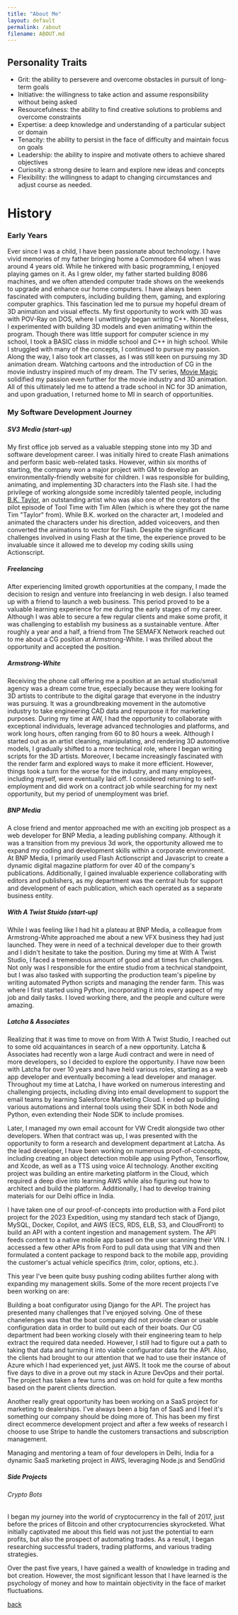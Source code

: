 ```yaml
---
title: "About Me"
layout: default
permalink: /about
filename: ABOUT.md
---
```

<!-- layout: template -->

## Personality Traits
- Grit: the ability to persevere and overcome obstacles in pursuit of long-term goals
- Initiative: the willingness to take action and assume responsibility without being asked
- Resourcefulness: the ability to find creative solutions to problems and overcome constraints
- Expertise: a deep knowledge and understanding of a particular subject or domain
- Tenacity: the ability to persist in the face of difficulty and maintain focus on goals
- Leadership: the ability to inspire and motivate others to achieve shared objectives
- Curiosity: a strong desire to learn and explore new ideas and concepts
- Flexibility: the willingness to adapt to changing circumstances and adjust course as needed.


# History
### Early Years
Ever since I was a child, I have been passionate about technology. I have vivid memories of my father bringing home a Commodore 64 when I was around 4 years old. While he tinkered with basic programming, I enjoyed playing games on it. As I grew older, my father started building 8086 machines, and we often attended computer trade shows on the weekends to upgrade and enhance our home computers. I have always been fascinated with computers, including building them, gaming, and exploring computer graphics. This fascination led me to pursue my hopeful dream of 3D animation and visual effects. My first opportunity to work with 3D was with POV-Ray on DOS, where I unwittingly began writing C++. Nonetheless, I experimented with building 3D models and even animating within the program. Though there was little support for computer science in my school, I took a BASIC class in middle school and C++ in high school. While I struggled with many of the concepts, I continued to pursue my passion. Along the way, I also took art classes, as I was still keen on pursuing my 3D animation dream. Watching cartoons and the introduction of CG in the movie industry inspired much of my dream. The TV series, [Movie Magic](https://www.imdb.com/title/tt0108865/) solidified my passion even further for the movie industry and 3D animation. All of this ultimately led me to attend a trade school in NC for 3D animation, and upon graduation, I returned home to MI in search of opportunities.


### My Software Development Journey
##### SV3 Media (start-up)
My first office job served as a valuable stepping stone into my 3D and software development career. I was initially hired to create Flash animations and perform basic web-related tasks. However, within six months of starting, the company won a major project with GM to develop an environmentally-friendly website for children. I was responsible for building, animating, and implementing 3D characters into the Flash site. I had the privilege of working alongside some incredibly talented people, including [B.K. Taylor](https://en.wikipedia.org/wiki/B._K._Taylor), an outstanding artist who was also one of the creators of the pilot episode of Tool Time with Tim Allen (which is where they got the name Tim "Taylor" from). While B.K. worked on the character art, I modeled and animated the characters under his direction, added voiceovers, and then converted the animations to vector for Flash. Despite the significant challenges involved in using Flash at the time, the experience proved to be invaluable since it allowed me to develop my coding skills using Actionscript.


##### Freelancing
After experiencing limited growth opportunities at the company, I made the decision to resign and venture into freelancing in web design. I also teamed up with a friend to launch a web business. This period proved to be a valuable learning experience for me during the early stages of my career. Although I was able to secure a few regular clients and make some profit, it was challenging to establish my business as a sustainable venture. After roughly a year and a half, a friend from The SEMAFX Network reached out to me about a CG position at Armstrong-White. I was thrilled about the opportunity and accepted the position.


##### Armstrong-White
Receiving the phone call offering me a position at an actual studio/small agency was a dream come true, especially because they were looking for 3D artists to contribute to the digital garage that everyone in the industry was pursuing. It was a groundbreaking movement in the automotive industry to take engineering CAD data and repurpose it for marketing purposes. During my time at AW, I had the opportunity to collaborate with exceptional individuals, leverage advanced technologies and platforms, and work long hours, often ranging from 60 to 80 hours a week. Although I started out as an artist cleaning, manipulating, and rendering 3D automotive models, I gradually shifted to a more technical role, where I began writing scripts for the 3D artists. Moreover, I became increasingly fascinated with the render farm and explored ways to make it more efficient. However, things took a turn for the worse for the industry, and many employees, including myself, were eventually laid off. I considered returning to self-employment and did work on a contract job while searching for my next opportunity, but my period of unemployment was brief.


##### BNP Media
A close friend and mentor approached me with an exciting job prospect as a web developer for BNP Media, a leading publishing company. Although it was a transition from my previous 3d work, the opportunity allowed me to expand my coding and development skills within a corporate environment. At BNP Media, I primarily used Flash Actionscript and Javascript to create a dynamic digital magazine platform for over 40 of the company's publications. Additionally, I gained invaluable experience collaborating with editors and publishers, as my department was the central hub for support and development of each publication, which each operated as a separate business entity.


##### With A Twist Stuido (start-up)
While I was feeling like I had hit a plateau at BNP Media, a colleague from Armstrong-White approached me about a new VFX business they had just launched. They were in need of a technical developer due to their growth and I didn't hesitate to take the position. During my time at With A Twist Studio, I faced a tremendous amount of good and at times fun challenges. Not only was I responsible for the entire studio from a technical standpoint, but I was also tasked with supporting the production team's pipeline by writing automated Python scripts and managing the render farm. This was where I first started using Python, incorporating it into every aspect of my job and daily tasks. I loved working there, and the people and culture were amazing.


##### Latcha & Associates
Realizing that it was time to move on from With A Twist Studio, I reached out to some old acquaintances in search of a new opportunity. Latcha & Associates had recently won a large Audi contract and were in need of more developers, so I decided to explore the opportunity. I have now been with Latcha for over 10 years and have held various roles, starting as a web app developer and eventually becoming a lead developer and manager. Throughout my time at Latcha, I have worked on numerous interesting and challenging projects, including diving into email development to support the email teams by learning Salesforce Marketing Cloud. I ended up building various automations and internal tools using their SDK in both Node and Python, even extending their Node SDK to include promises.

Later, I managed my own email account for VW Credit alongside two other developers. When that contract was up, I was presented with the opportunity to form a research and development department at Latcha. As the lead developer, I have been working on numerous proof-of-concepts, including creating an object detection mobile app using Python, Tensorflow, and Xcode, as well as a TTS using voice AI technology. Another exciting project was building an entire marketing platform in the Cloud, which required a deep dive into learning AWS while also figuring out how to architect and build the platform. Additionally, I had to develop training materials for our Delhi office in India.

I have taken one of our proof-of-concepts into production with a Ford pilot project for the 2023 Expedition, using my standard tech stack of Django, MySQL, Docker, Copilot, and AWS (ECS, RDS, ELB, S3, and CloudFront) to build an API with a content ingestion and management system. The API feeds content to a native mobile app based on the user scanning their VIN. I accessed a few other APIs from Ford to pull data using that VIN and then formulated a content package to respond back to the mobile app, providing the customer's actual vehicle specifics (trim, color, options, etc.).

This year I've been quite busy pushing coding abilites further along with expanding my management skills. Some of the more recent projects I've been working on are: 

Building a boat configurator using Django for the API. The project has presented many challenges that I've enjoyed solving. One of these chanelenges was that the boat company did not provide clean or usable configuration data in order to build out each of their boats. Our CG department had been working closely with their engineering team to help extract the required data needed. However, I still had to figure out a path to taking that data and turning it into viable configurator data for the API. Also, the clients had brought to our attention that we had to use their instance of Azure which I had experienced yet, just AWS. It took me the course of about five days to dive in a prove out my stack in Azure DevOps and their portal. The project has taken a few turns and was on hold for quite a few months based on the parent clients direction.

Another really great opportunity has been working on a SaaS project for marketing to dealerships. I've always been a big fan of SaaS and I feel it's something our company should be doing more of. This has been my first direct ecommerce development project and after a few weeks of research I choose to use Stripe to handle the customers transactions and subscription management.


Managing and mentoring a team of four developers in Delhi, India for a dynamic SaaS marketing project in AWS, leveraging Node.js and SendGrid




##### Side Projects

###### Crypto Bots

I began my journey into the world of cryptocurrency in the fall of 2017, just before the prices of Bitcoin and other cryptocurrencies skyrocketed. What initially captivated me about this field was not just the potential to earn profits, but also the prospect of automating trades. As a result, I began researching successful traders, trading platforms, and various trading strategies.

Over the past five years, I have gained a wealth of knowledge in trading and bot creation. However, the most significant lesson that I have learned is the psychology of money and how to maintain objectivity in the face of market fluctuations.



[back](tdsticks.github.io)
